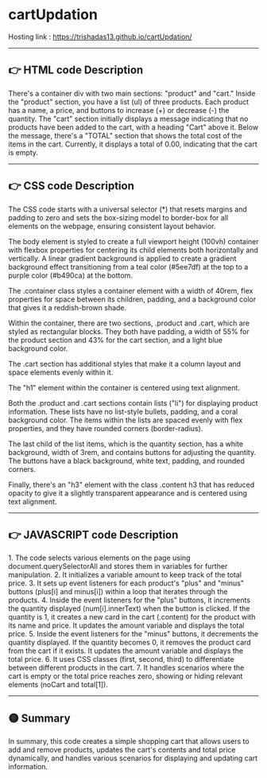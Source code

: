 # cartUpdation

Hosting link : https://trishadas13.github.io/cartUpdation/

<hr>

<h2>👉 HTML code Description </h2>

There's a container div with two main sections: "product" and "cart."
Inside the "product" section, you have a list (ul) of three products. Each product has a name, a price, and buttons to increase (+) or decrease (-) the quantity.
The "cart" section initially displays a message indicating that no products have been added to the cart, with a heading "Cart" above it.
Below the message, there's a "TOTAL" section that shows the total cost of the items in the cart. Currently, it displays a total of 0.00, indicating that the cart is empty.

<hr>

<h2>👉 CSS code Description </h2>

The CSS code starts with a universal selector (*) that resets margins and padding to zero and sets the box-sizing model to border-box for all elements on the webpage, ensuring consistent layout behavior.

The body element is styled to create a full viewport height (100vh) container with flexbox properties for centering its child elements both horizontally and vertically. A linear gradient background is applied to create a gradient background effect transitioning from a teal color (#5ee7df) at the top to a purple color (#b490ca) at the bottom.

The .container class styles a container element with a width of 40rem, flex properties for space between its children, padding, and a background color that gives it a reddish-brown shade.

Within the container, there are two sections, .product and .cart, which are styled as rectangular blocks. They both have padding, a width of 55% for the product section and 43% for the cart section, and a light blue background color.

The .cart section has additional styles that make it a column layout and space elements evenly within it.

The "h1" element within the container is centered using text alignment.

Both the .product and .cart sections contain lists ("li") for displaying product information. These lists have no list-style bullets, padding, and a coral background color. The items within the lists are spaced evenly with flex properties, and they have rounded corners (border-radius).

The last child of the list items, which is the quantity section, has a white background, width of 3rem, and contains buttons for adjusting the quantity. The buttons have a black background, white text, padding, and rounded corners.

Finally, there's an "h3" element with the class .content h3 that has reduced opacity to give it a slightly transparent appearance and is centered using text alignment.
<hr>
<h2>👉 JAVASCRIPT code Description </h2>
1.	The code selects various elements on the page using document.querySelectorAll and stores them in variables for further manipulation.
2.	It initializes a variable amount to keep track of the total price.
3.	It sets up event listeners for each product's "plus" and "minus" buttons (plus[i] and minus[i]) within a loop that iterates through the products.
4.	Inside the event listeners for the "plus" buttons, it increments the quantity displayed (num[i].innerText) when the button is clicked. If the quantity is 1, it creates a new card in the cart (.content) for the product with its name and price. It updates the amount variable and displays the total price.
5.	Inside the event listeners for the "minus" buttons, it decrements the quantity displayed. If the quantity becomes 0, it removes the product card from the cart if it exists. It updates the amount variable and displays the total price.
6.	It uses CSS classes (first, second, third) to differentiate between different products in the cart.
7.	It handles scenarios where the cart is empty or the total price reaches zero, showing or hiding relevant elements (noCart and total[1]).
<hr>
<h2>🟡 Summary </h2>

In summary, this code creates a simple shopping cart that allows users to add and remove products, updates the cart's contents and total price dynamically, and handles various scenarios for displaying and updating cart information.



